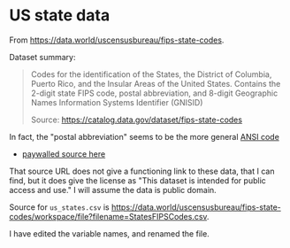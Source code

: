 # US state data

From <https://data.world/uscensusbureau/fips-state-codes>.

Dataset summary:

> Codes for the identification of the States, the District of
> Columbia, Puerto Rico, and the Insular Areas of the United
> States. Contains the 2-digit state FIPS code, postal
> abbreviation, and 8-digit Geographic Names Information Systems
> Identifier (GNISID)
>
> Source: https://catalog.data.gov/dataset/fips-state-codes

In fact, the "postal abbreviation" seems to be the more general
[ANSI
code](https://en.wikipedia.org/wiki/List_of_U.S._state_abbreviations)
- [paywalled source
    here](https://webstore.ansi.org/Standards/INCITS/INCITS382009R2014)

That source URL does not give a functioning link to these data,
that I can find, but it does give the license as "This dataset
is intended for public access and use."  I will assume the data is public domain.

Source for `us_states.csv` is
<https://data.world/uscensusbureau/fips-state-codes/workspace/file?filename=StatesFIPSCodes.csv>.

I have edited the variable names, and renamed the file.
